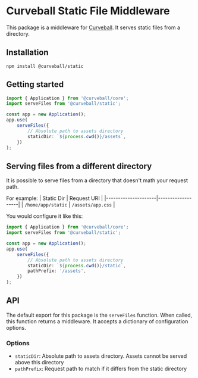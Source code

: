 Curveball Static File Middleware
=====================

This package is a middleware for [Curveball][1]. It serves static files from a directory.

Installation
------------

    npm install @curveball/static


Getting started
---------------

```typescript
import { Application } from '@curveball/core';
import serveFiles from '@curveball/static';

const app = new Application();
app.use(
    serveFiles({
        // Absolute path to assets directory
        staticDir: `${process.cwd()}/assets`,
    })
);
```


Serving files from a different directory
---------------
It is possible to serve files from a directory that doesn't math your request path.


For example:
| Static Dir          | Request URI       |
|---------------------|-------------------|
| `/home/app/static`  | `/assets/app.css` |

You would configure it like this:
```typescript
import { Application } from '@curveball/core';
import serveFiles from '@curveball/static';

const app = new Application();
app.use(
    serveFiles({
        // Absolute path to assets directory
        staticDir: `${process.cwd()}/static`,
        pathPrefix: '/assets',
    })
);
```

API
---

The default export for this package is the `serveFiles` function. When called, this
function returns a middleware. It accepts a dictionary of configuration options.

### Options
- `staticDir`: Absolute path to assets directory. Assets cannot be served above this directory
- `pathPrefix`: Request path to match if it differs from the static directory

[1]: https://github.com/curveball/
